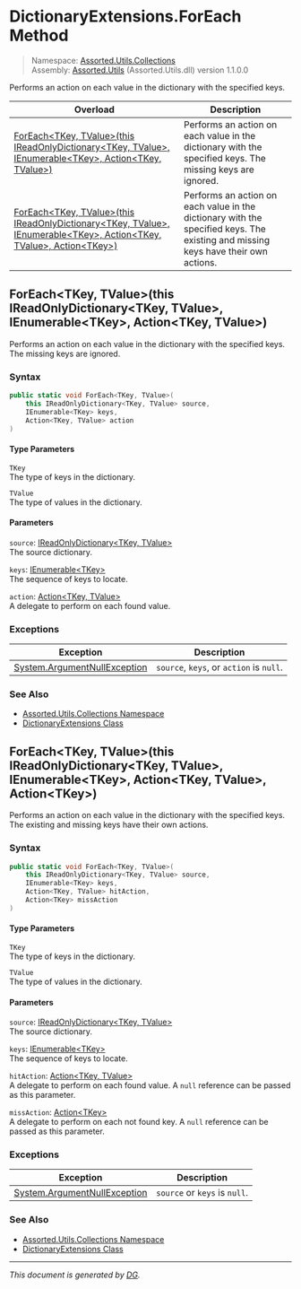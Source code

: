 ﻿# DictionaryExtensions.ForEach Method

> Namespace: [Assorted.Utils.Collections](index.md#assortedutilscollections-namespace)\
> Assembly: [Assorted.Utils](index.md) (Assorted.Utils.dll) version 1.1.0.0

Performs an action on each value in the dictionary with the specified keys.

Overload | Description
--- | ---
[ForEach\<TKey, TValue>(this IReadOnlyDictionary\<TKey, TValue>, IEnumerable\<TKey>, Action\<TKey, TValue>)](Assorted.Utils.Collections.DictionaryExtensions.ForEach.md#foreachtkey-tvaluethis-ireadonlydictionarytkey-tvalue-ienumerabletkey-actiontkey-tvalue) | Performs an action on each value in the dictionary with the specified keys. The missing keys are ignored.
[ForEach\<TKey, TValue>(this IReadOnlyDictionary\<TKey, TValue>, IEnumerable\<TKey>, Action\<TKey, TValue>, Action\<TKey>)](Assorted.Utils.Collections.DictionaryExtensions.ForEach.md#foreachtkey-tvaluethis-ireadonlydictionarytkey-tvalue-ienumerabletkey-actiontkey-tvalue-actiontkey) | Performs an action on each value in the dictionary with the specified keys. The existing and missing keys have their own actions.

## ForEach\<TKey, TValue>(this IReadOnlyDictionary\<TKey, TValue>, IEnumerable\<TKey>, Action\<TKey, TValue>)

Performs an action on each value in the dictionary with the specified keys. The missing keys are ignored.

### Syntax

```csharp
public static void ForEach<TKey, TValue>(
    this IReadOnlyDictionary<TKey, TValue> source, 
    IEnumerable<TKey> keys, 
    Action<TKey, TValue> action
)
```

#### Type Parameters

`TKey`\
The type of keys in the dictionary.

`TValue`\
The type of values in the dictionary.

#### Parameters

`source`: [IReadOnlyDictionary\<TKey, TValue>](https://docs.microsoft.com/en-us/dotnet/api/system.collections.generic.ireadonlydictionary-2)\
The source dictionary.

`keys`: [IEnumerable\<TKey>](https://docs.microsoft.com/en-us/dotnet/api/system.collections.generic.ienumerable-1)\
The sequence of keys to locate.

`action`: [Action\<TKey, TValue>](https://docs.microsoft.com/en-us/dotnet/api/system.action-2)\
A delegate to perform on each found value.

### Exceptions

Exception | Description
--- | ---
[System.ArgumentNullException](https://docs.microsoft.com/en-us/dotnet/api/system.argumentnullexception) | `source`, `keys`, or `action` is `null`.

### See Also

- [Assorted.Utils.Collections Namespace](index.md#assortedutilscollections-namespace)
- [DictionaryExtensions Class](Assorted.Utils.Collections.DictionaryExtensions.md)

## ForEach\<TKey, TValue>(this IReadOnlyDictionary\<TKey, TValue>, IEnumerable\<TKey>, Action\<TKey, TValue>, Action\<TKey>)

Performs an action on each value in the dictionary with the specified keys. The existing and missing keys have their own actions.

### Syntax

```csharp
public static void ForEach<TKey, TValue>(
    this IReadOnlyDictionary<TKey, TValue> source, 
    IEnumerable<TKey> keys, 
    Action<TKey, TValue> hitAction, 
    Action<TKey> missAction
)
```

#### Type Parameters

`TKey`\
The type of keys in the dictionary.

`TValue`\
The type of values in the dictionary.

#### Parameters

`source`: [IReadOnlyDictionary\<TKey, TValue>](https://docs.microsoft.com/en-us/dotnet/api/system.collections.generic.ireadonlydictionary-2)\
The source dictionary.

`keys`: [IEnumerable\<TKey>](https://docs.microsoft.com/en-us/dotnet/api/system.collections.generic.ienumerable-1)\
The sequence of keys to locate.

`hitAction`: [Action\<TKey, TValue>](https://docs.microsoft.com/en-us/dotnet/api/system.action-2)\
A delegate to perform on each found value. A `null` reference can be passed as this parameter.

`missAction`: [Action\<TKey>](https://docs.microsoft.com/en-us/dotnet/api/system.action-1)\
A delegate to perform on each not found key. A `null` reference can be passed as this parameter.

### Exceptions

Exception | Description
--- | ---
[System.ArgumentNullException](https://docs.microsoft.com/en-us/dotnet/api/system.argumentnullexception) | `source` or `keys` is `null`.

### See Also

- [Assorted.Utils.Collections Namespace](index.md#assortedutilscollections-namespace)
- [DictionaryExtensions Class](Assorted.Utils.Collections.DictionaryExtensions.md)

---

_This document is generated by [DG](https://github.com/Khojasteh/dg)._
